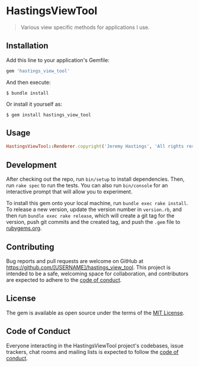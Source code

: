 # HastingsViewTool

> Various view specific methods for applications I use.

## Installation

Add this line to your application's Gemfile:

```ruby
gem 'hastings_view_tool'
```

And then execute:

    $ bundle install

Or install it yourself as:

    $ gem install hastings_view_tool

## Usage

```ruby
HastingsViewTool::Renderer.copyright('Jeremy Hastings', 'All rights reserved')
```

## Development

After checking out the repo, run `bin/setup` to install dependencies. Then, run `rake spec` to run the tests. You can also run `bin/console` for an interactive prompt that will allow you to experiment.

To install this gem onto your local machine, run `bundle exec rake install`. To release a new version, update the version number in `version.rb`, and then run `bundle exec rake release`, which will create a git tag for the version, push git commits and the created tag, and push the `.gem` file to [rubygems.org](https://rubygems.org).

## Contributing

Bug reports and pull requests are welcome on GitHub at https://github.com/[USERNAME]/hastings_view_tool. This project is intended to be a safe, welcoming space for collaboration, and contributors are expected to adhere to the [code of conduct](https://github.com/[USERNAME]/hastings_view_tool/blob/master/CODE_OF_CONDUCT.md).

## License

The gem is available as open source under the terms of the [MIT License](https://opensource.org/licenses/MIT).

## Code of Conduct

Everyone interacting in the HastingsViewTool project's codebases, issue trackers, chat rooms and mailing lists is expected to follow the [code of conduct](https://github.com/[USERNAME]/hastings_view_tool/blob/master/CODE_OF_CONDUCT.md).
